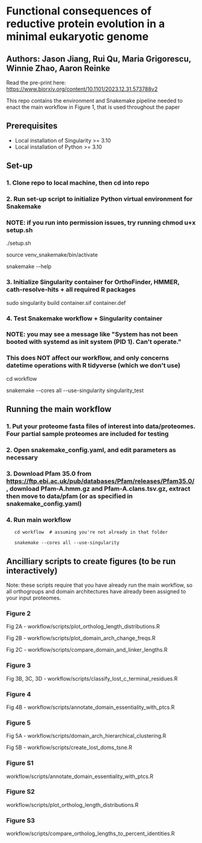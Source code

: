 # Functional consequences of reductive protein evolution in a minimal eukaryotic genome
## Authors: Jason Jiang, Rui Qu, Maria Grigorescu, Winnie Zhao, Aaron Reinke

Read the pre-print here: https://www.biorxiv.org/content/10.1101/2023.12.31.573788v2

This repo contains the environment and Snakemake pipeline needed to enact the main workflow in Figure 1, that is used throughout the paper

## Prerequisites
- Local installation of Singularity >= 3.10
- Local installation of Python >= 3.10

## Set-up
### 1. Clone repo to local machine, then cd into repo

### 2. Run set-up script to initialize Python virtual environment for Snakemake

   ### NOTE: if you run into permission issues, try running chmod u+x setup.sh
   
   ./setup.sh
   
   source venv_snakemake/bin/activate

   snakemake --help

### 3. Initialize Singularity container for OrthoFinder, HMMER, cath-resolve-hits + all required R packages
   
   sudo singularity build container.sif container.def
   
### 4. Test Snakemake workflow + Singularity container
### NOTE: you may see a message like "System has not been booted with systemd as init system (PID 1). Can't operate."
### This does NOT affect our workflow, and only concerns datetime operations with R tidyverse (which we don't use)
   cd workflow
   
   snakemake --cores all --use-singularity singularity_test
   

## Running the main workflow
### 1. Put your proteome fasta files of interest into data/proteomes. Four partial sample proteomes are included for testing

### 2. Open snakemake_config.yaml, and edit parameters as necessary

### 3. Download Pfam 35.0 from https://ftp.ebi.ac.uk/pub/databases/Pfam/releases/Pfam35.0/, download Pfam-A.hmm.gz and Pfam-A.clans.tsv.gz, extract then move to data/pfam (or as specified in snakemake_config.yaml)

### 4. Run main workflow
       cd workflow  # assuming you're not already in that folder
       
       snakemake --cores all --use-singularity
   

## Ancilliary scripts to create figures (to be run interactively)
Note: these scripts require that you have already run the main workflow, so all orthogroups and domain architectures have already been assigned to your input proteomes.

### Figure 2
Fig 2A - workflow/scripts/plot_ortholog_length_distributions.R

Fig 2B - workflow/scripts/plot_domain_arch_change_freqs.R

Fig 2C - workflow/scripts/compare_domain_and_linker_lengths.R

### Figure 3
Fig 3B, 3C, 3D - workflow/scripts/classify_lost_c_terminal_residues.R

### Figure 4
Fig 4B - workflow/scripts/annotate_domain_essentiality_with_ptcs.R

### Figure 5
Fig 5A - workflow/scripts/domain_arch_hierarchical_clustering.R

Fig 5B - workflow/scripts/create_lost_doms_tsne.R

### Figure S1
workflow/scripts/annotate_domain_essentiality_with_ptcs.R

### Figure S2
workflow/scripts/plot_ortholog_length_distributions.R

### Figure S3
workflow/scripts/compare_ortholog_lengths_to_percent_identities.R
